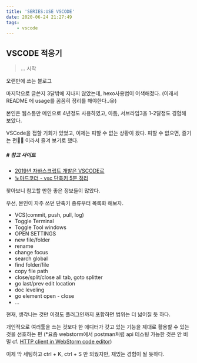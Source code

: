 ```yaml
---
title: 'SERIES:USE VSCODE'
date: 2020-06-24 21:27:49
tags:
    - vscode
---
```


## VSCODE 적응기
> ... 시작


오랜만에 쓰는 블로그

마지막으로 글쓴지 3달밖에 지나지 않았는데, hexo사용법이 어색해졌다.
(이래서 README 에 usage를 꼼꼼히 정리를 해야한다..😢)

본인은 웹스톰만 메인으로 4년정도 사용하였고,
아톰, 서브라임3을 1-2달정도 경험해 보았다.

VSCode을 접할 기회가 있었고, 이제는 피할 수 없는 상황이 왔다.
피할 수 없으면, 즐기는 편🐱‍👤 이라서 즐겨 보기로 했다.

##### # 참고 사이트
- [2019년 자바스크립트 개발은 VSCODE로](http://sculove.github.io/blog/2018/11/28/to-vscode-in-2019/)
- [노마드코더 - vsc 단축키 5분 정리](https://www.youtube.com/watch?v=Wn7j5dfbJF4)



찾아보니 참고할 만한 좋은 정보들이 많았다.

우선, 본인이 자주 쓰던 단축키 종류부터 목록화 해보자.
- VCS(commit, push, pull, log) 
- Toggle Terminal
- Toggle Tool windows
- OPEN SETTINGS
- new file/folder
- rename
- change focus
- search global
- find folder/file
- copy file path
- close/split/close all tab, goto splitter
- go last/prev edit location
- doc leveling
- go element open - close
- ...

현재, 생각나는 것만 이정도
플러그인까지 포함하면 범위는 더 넓어질 듯 하다.

개인적으로 여러툴을 쓰는 것보다 한 에디터가 갖고 있는 기능을 제대로 활용할 수 있는 것을 선호하는 편
(*요즘 webstorm에서 postman처럼 api 테스팅 가능한 것은 안 비밀 cf. [HTTP client in WebStorm code editor](https://www.jetbrains.com/help/webstorm/http-client-in-product-code-editor.html))

이제 막 세팅하고 ctrl + K, ctrl + S 만 외웠지만,
재밌는 경험이 될 듯하다.
